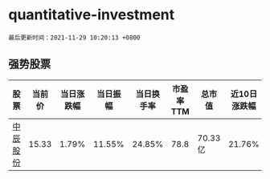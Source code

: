 # quantitative-investment

`最后更新时间：2021-11-29 10:20:13 +0800`

## 强势股票

|股票|当前价|当日涨跌幅|当日振幅|当日换手率|市盈率TTM|总市值|近10日涨跌幅|
|----|----|----|----|----|----|----|----|
|[中辰股份](https://xueqiu.com/S/SZ300933)|15.33|1.79%|11.55%|24.85%|78.8|70.33亿|21.76%|
